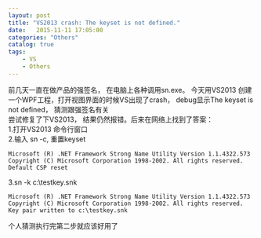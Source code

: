 ```yaml
---
layout: post
title: "VS2013 crash: The keyset is not defined."
date:   2015-11-11 17:05:00 
categories: "Others"
catalog: true
tags: 
    - VS
	- Others
---
```




前几天一直在做产品的强签名， 在电脑上各种调用sn.exe。 今天用VS2013 创建一个WPF工程，打开视图界面的时候VS出现了crash， debug显示The keyset is not defined， 猜测跟强签名有关     
尝试修复了下VS2013， 结果仍然报错。后来在网络上找到了答案：     
1.打开VS2013 命令行窗口     
2.输入 sn -c, 重置keyset     

	Microsoft (R) .NET Framework Strong Name Utility Version 1.1.4322.573  
	Copyright (C) Microsoft Corporation 1998-2002. All rights reserved.  
	Default CSP reset  

3.sn -k c:\testkey.snk     

	Microsoft (R) .NET Framework Strong Name Utility Version 1.1.4322.573  
	Copyright (C) Microsoft Corporation 1998-2002. All rights reserved.  
	Key pair written to c:\testkey.snk  

个人猜测执行完第二步就应该好用了  